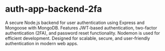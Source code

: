 # auth-app-backend-2fa
A secure Node.js backend for user authentication using Express and Mongoose with MongoDB. Features JWT-based authentication, two-factor authentication (2FA), and password reset functionality. Nodemon is used for efficient development. Designed for scalable, secure, and user-friendly authentication in modern web apps.
